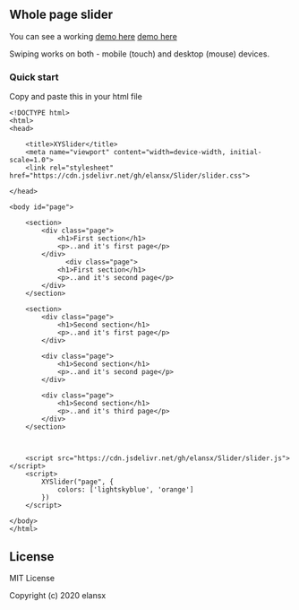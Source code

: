 ## Whole page slider

You can see a working [demo here](https://elansx.github.io/Slider/) <a href="https://elansx.github.io/Slider/" target="_blank">demo here</a>

Swiping works on both - mobile (touch) and desktop (mouse) devices.


### Quick start

Copy and paste this in your html file

```
<!DOCTYPE html>
<html>
<head>
    
    <title>XYSlider</title>
    <meta name="viewport" content="width=device-width, initial-scale=1.0">
    <link rel="stylesheet" href="https://cdn.jsdelivr.net/gh/elansx/Slider/slider.css">
    
</head>

<body id="page">
       
    <section>
        <div class="page">
            <h1>First section</h1>
            <p>..and it's first page</p>
        </div>  
              <div class="page">
            <h1>First section</h1>
            <p>..and it's second page</p>
        </div> 
    </section>

    <section>
        <div class="page">
            <h1>Second section</h1>
            <p>..and it's first page</p>
        </div>  

        <div class="page">
            <h1>Second section</h1>
            <p>..and it's second page</p>
        </div> 

        <div class="page">
            <h1>Second section</h1>
            <p>..and it's third page</p>
        </div>
    </section>
    
    
 
    <script src="https://cdn.jsdelivr.net/gh/elansx/Slider/slider.js"></script>
    <script>
        XYSlider("page", {
            colors: ['lightskyblue', 'orange']
        })
    </script>

</body>
</html>
```
## License

MIT License

Copyright (c) 2020 elansx
